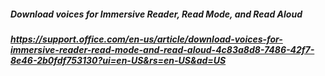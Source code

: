 ##### Download voices for Immersive Reader, Read Mode, and Read Aloud
##### https://support.office.com/en-us/article/download-voices-for-immersive-reader-read-mode-and-read-aloud-4c83a8d8-7486-42f7-8e46-2b0fdf753130?ui=en-US&rs=en-US&ad=US
